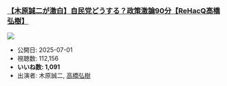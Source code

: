 ### [【木原誠二が激白】自民党どうする？政策激論90分【ReHacQ高橋弘樹】](https://www.youtube.com/watch?v=u_maBSrao10)
[![](https://img.youtube.com/vi/u_maBSrao10/sddefault.jpg)](https://www.youtube.com/watch?v=u_maBSrao10)
-   公開日: 2025-07-01
-   視聴数: 112,156
-   **いいね数: 1,091**
-   出演者: 木原誠二, [高橋弘樹](/rehacq_fan/people/高橋弘樹 "wikilink")
